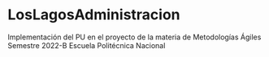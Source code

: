 # LosLagosAdministracion
Implementación del PU en el proyecto de la materia de Metodologías Ágiles
Semestre 2022-B
Escuela Politécnica Nacional
